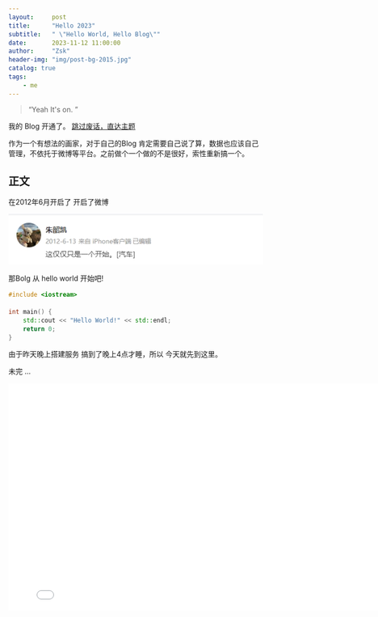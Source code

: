 ```yaml
---
layout:     post
title:      "Hello 2023"
subtitle:   " \"Hello World, Hello Blog\""
date:       2023-11-12 11:00:00
author:     "Zsk"
header-img: "img/post-bg-2015.jpg"
catalog: true
tags:
    - me
---
```


> “Yeah It's on. ”


我的 Blog 开通了。
[跳过废话，直达主题 ](#build) 

作为一个有想法的画家，对于自己的Blog 肯定需要自己说了算，数据也应该自己管理，不依托于微博等平台。之前做个一个做的不是很好，索性重新搞一个。


## 正文
<p id = "build"></p>


在2012年6月开启了 开启了微博

![图片描述](/img/in-post/first_weibo.jpg)







那Bolg 从 hello world 开始吧!

```cpp
#include <iostream>

int main() {
    std::cout << "Hello World!" << std::endl;
    return 0;
}
```

由于昨天晚上搭建服务 搞到了晚上4点才睡，所以 今天就先到这里。


未完 ...


<iframe 
    height=450 
    width=800 
    src="/https://github.com/isshaokai/isshaokai.github.io/blob/1f98ca84eb6c6a774a086f0989e3d180493a69db/img/bg-little-universe.123.mp4"
    frameborder=0 
    allowfullscreen>
</iframe>